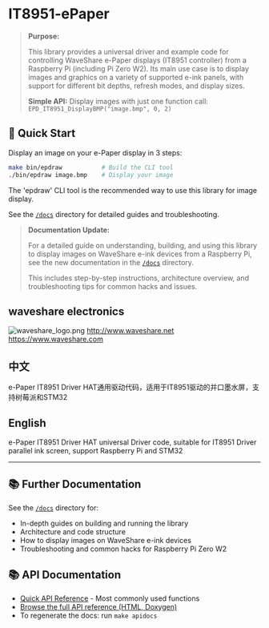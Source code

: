 # IT8951-ePaper

> **Purpose:**
> 
> This library provides a universal driver and example code for controlling WaveShare e-Paper displays (IT8951 controller) from a Raspberry Pi (including Pi Zero W2). Its main use case is to display images and graphics on a variety of supported e-ink panels, with support for different bit depths, refresh modes, and display sizes.
> 
> **Simple API:** Display images with just one function call: `EPD_IT8951_DisplayBMP("image.bmp", 0, 2)`

## 🚀 Quick Start

Display an image on your e-Paper display in 3 steps:

```sh
make bin/epdraw           # Build the CLI tool
./bin/epdraw image.bmp    # Display your image
```

The 'epdraw' CLI tool is the recommended way to use this library for image display.

See the [`/docs`](./docs) directory for detailed guides and troubleshooting.

> **Documentation Update:**
> 
> For a detailed guide on understanding, building, and using this library to display images on WaveShare e-ink devices from a Raspberry Pi, see the new documentation in the [`/docs`](./docs) directory.
> 
> This includes step-by-step instructions, architecture overview, and troubleshooting tips for common hacks and issues.

## waveshare electronics
![waveshare_logo.png](waveshare_logo.png)
http://www.waveshare.net  
https://www.waveshare.com  

## 中文 ## 
e-Paper IT8951 Driver HAT通用驱动代码，适用于IT8951驱动的并口墨水屏，支持树莓派和STM32

## English ## 
e-Paper IT8951 Driver HAT universal Driver code, suitable for IT8951 Driver parallel ink screen, support Raspberry Pi and STM32

---

## 📚 Further Documentation

See the [`/docs`](./docs) directory for:
- In-depth guides on building and running the library
- Architecture and code structure
- How to display images on WaveShare e-ink devices
- Troubleshooting and common hacks for Raspberry Pi Zero W2

## 📚 API Documentation

- [Quick API Reference](docs/api.md) - Most commonly used functions
- [Browse the full API reference (HTML, Doxygen)](docs/api/html/index.html)
- To regenerate the docs: run `make apidocs`
